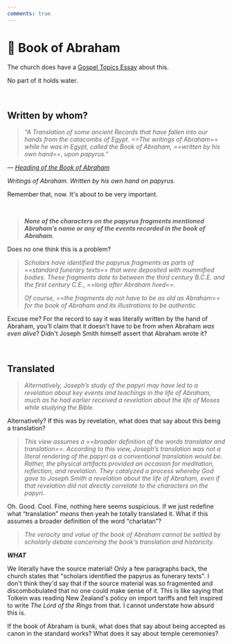 ```yaml
---
comments: true
---
```

# 👴 Book of Abraham
The church does have a [Gospel Topics Essay](https://www.churchofjesuschrist.org/study/manual/gospel-topics-essays/translation-and-historicity-of-the-book-of-abraham?lang=eng&old=true) about this.

No part of it holds water.

&nbsp;

## Written by whom?
> _“A Translation of some ancient Records that have fallen into our hands from the catacombs of Egypt. ==The writings of Abraham== while he was in Egypt, called the Book of Abraham, ==written by his own hand==, upon papyrus.”_

&mdash; *[Heading of the Book of Abraham](https://www.churchofjesuschrist.org/study/scriptures/pgp/abr/1?lang=eng&id=study_intro1#study_intro1)*

*Writings of Abraham. Written by his own hand on papyrus.*

Remember that, now. It's about to be very important.

&nbsp;

> ***None of the characters on the papyrus fragments mentioned Abraham’s name or any of the events recorded in the book of Abraham.***

Does no one think this is a problem?

> *Scholars have identified the papyrus fragments as parts of ==standard funerary texts== that were deposited with mummified bodies. These fragments date to between the third century B.C.E. and the first century C.E., ==long after Abraham lived==.*
> 
> *Of course, ==the fragments do not have to be as old as Abraham== for the book of Abraham and its illustrations to be authentic.*

Excuse me? For the record to say it was literally written by the hand of Abraham, you’ll claim that it doesn’t have to be from when Abraham *was even alive*? Didn't Joseph Smith himself assert that Abraham wrote it?

&nbsp;

## Translated
> *Alternatively, Joseph’s study of the papyri may have led to a revelation about key events and teachings in the life of Abraham, much as he had earlier received a revelation about the life of Moses while studying the Bible.*

Alternatively? If this was by revelation, what does that say about this being a translation?

> *This view assumes a ==broader definition of the words translator and translation==. According to this view, Joseph’s translation was not a literal rendering of the papyri as a conventional translation would be. Rather, the physical artifacts provided an occasion for meditation, reflection, and revelation. They catalyzed a process whereby God gave to Joseph Smith a revelation about the life of Abraham, even if that revelation did not directly correlate to the characters on the papyri.*

Oh. Good. Cool. Fine, nothing here seems suspicious. If we just redefine what “translation” _means_ then yeah he totally translated it. What if this assumes a broader definition of the word “charlatan”?

> *The veracity and value of the book of Abraham cannot be settled by scholarly debate concerning the book’s translation and historicity.*

***WHAT***

We literally have the source material! Only a few paragraphs back, the church states that "scholars identified the papyrus as funerary texts". I don't think they'd say that if the source material was so fragmented and discombobulated that no one could make sense of it. This is like saying that Tolkein was reading New Zealand's policy on import tariffs and felt inspired to write *The Lord of the Rings* from that. I cannot understate how absurd this is.

If the book of Abraham is bunk, what does that say about being accepted as canon in the standard works? What does it say about temple ceremonies?
